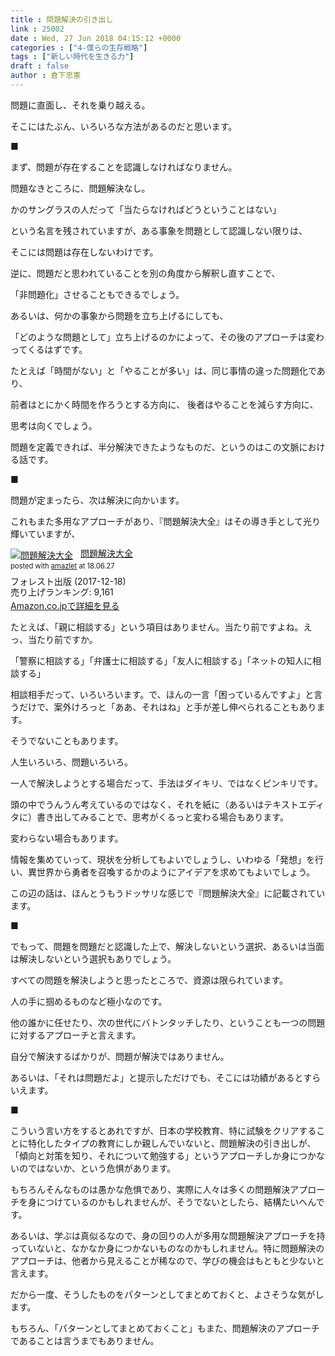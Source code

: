 ```yaml
---
title : 問題解決の引き出し
link : 25002
date : Wed, 27 Jun 2018 04:15:12 +0000
categories : ["4-僕らの生存戦略"]
tags : ["新しい時代を生きる力"]
draft : false
author : 倉下忠憲
---
```


問題に直面し、それを乗り越える。

そこにはたぶん、いろいろな方法があるのだと思います。

■

まず、問題が存在することを認識しなければなりません。

問題なきところに、問題解決なし。

かのサングラスの人だって「当たらなければどうということはない」

という名言を残されていますが、ある事象を問題として認識しない限りは、

そこには問題は存在しないわけです。

逆に、問題だと思われていることを別の角度から解釈し直すことで、

「非問題化」させることもできるでしょう。

あるいは、何かの事象から問題を立ち上げるにしても、

「どのような問題として」立ち上げるのかによって、その後のアプローチは変わってくるはずです。

たとえば「時間がない」と「やることが多い」は、同じ事情の違った問題化であり、

前者はとにかく時間を作ろうとする方向に、
後者はやることを減らす方向に、

思考は向くでしょう。

問題を定義できれば、半分解決できたようなものだ、というのはこの文脈における話です。

■

問題が定まったら、次は解決に向かいます。

これもまた多用なアプローチがあり、『問題解決大全』はその導き手として光り輝いていますが、

<div class="amazlet-box" style="margin-bottom:0px;"><div class="amazlet-image" style="float:left;margin:0px 12px 1px 0px;"><a href="http://www.amazon.co.jp/exec/obidos/ASIN/B078GNFFYT/rashita1000-22/ref=nosim/" name="amazletlink" target="_blank"><img src="https://images-fe.ssl-images-amazon.com/images/I/51v3h88hfNL._SL160_.jpg" alt="問題解決大全" style="border: none;" /></a></div><div class="amazlet-info" style="line-height:120%; margin-bottom: 10px"><div class="amazlet-name" style="margin-bottom:10px;line-height:120%"><a href="http://www.amazon.co.jp/exec/obidos/ASIN/B078GNFFYT/rashita1000-22/ref=nosim/" name="amazletlink" target="_blank">問題解決大全</a><div class="amazlet-powered-date" style="font-size:80%;margin-top:5px;line-height:120%">posted with <a href="http://www.amazlet.com/" title="amazlet" target="_blank">amazlet</a> at 18.06.27</div></div><div class="amazlet-detail">フォレスト出版 (2017-12-18)<br />売り上げランキング: 9,161<br /></div><div class="amazlet-sub-info" style="float: left;"><div class="amazlet-link" style="margin-top: 5px"><a href="http://www.amazon.co.jp/exec/obidos/ASIN/B078GNFFYT/rashita1000-22/ref=nosim/" name="amazletlink" target="_blank">Amazon.co.jpで詳細を見る</a></div></div></div><div class="amazlet-footer" style="clear: left"></div></div>

たとえば、「親に相談する」という項目はありません。当たり前ですよね。えっ、当たり前ですか。

「警察に相談する」「弁護士に相談する」「友人に相談する」「ネットの知人に相談する」

相談相手だって、いろいろいます。で、ほんの一言「困っているんですよ」と言うだけで、案外けろっと「ああ、それはね」と手が差し伸べられることもあります。

そうでないこともあります。

人生いろいろ、問題いろいろ。

一人で解決しようとする場合だって、手法はダイキリ、ではなくピンキリです。

頭の中でうんうん考えているのではなく、それを紙に（あるいはテキストエディタに）書き出してみることで、思考がくるっと変わる場合もあります。

変わらない場合もあります。

情報を集めていって、現状を分析してもよいでしょうし、いわゆる「発想」を行い、異世界から勇者を召喚するかのようにアイデアを求めてもよいでしょう。

この辺の話は、ほんとうもうドッサリな感じで『問題解決大全』に記載されています。

■

でもって、問題を問題だと認識した上で、解決しないという選択、あるいは当面は解決しないという選択もありでしょう。

すべての問題を解決しようと思ったところで、資源は限られています。

人の手に掴めるものなど極小なのです。

他の誰かに任せたり、次の世代にバトンタッチしたり、ということも一つの問題に対するアプローチと言えます。

自分で解決するばかりが、問題が解決ではありません。

あるいは、「それは問題だよ」と提示しただけでも、そこには功績があるとすらいえます。

■

こういう言い方をするとあれですが、日本の学校教育、特に試験をクリアすることに特化したタイプの教育にしか親しんでいないと、問題解決の引き出しが、「傾向と対策を知り、それについて勉強する」というアプローチしか身につかないのではないか、という危惧があります。

もちろんそんなものは愚かな危惧であり、実際に人々は多くの問題解決アプローチを身につけているのかもしれませんが、そうでないとしたら、結構たいへんです。

あるいは、学ぶは真似るなので、身の回りの人が多用な問題解決アプローチを持っていないと、なかなか身につかないものなのかもしれません。特に問題解決のアプローチは、他者から見えることが稀なので、学びの機会はもともと少ないと言えます。

だから一度、そうしたものをパターンとしてまとめておくと、よさそうな気がします。

もちろん、「パターンとしてまとめておくこと」もまた、問題解決のアプローチであることは言うまでもありません。